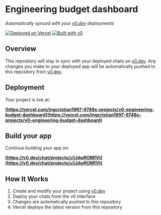 # Engineering budget dashboard

*Automatically synced with your [v0.dev](https://v0.dev) deployments*

[![Deployed on Vercel](https://img.shields.io/badge/Deployed%20on-Vercel-black?style=for-the-badge&logo=vercel)](https://vercel.com/ingcristian1997-9748s-projects/v0-engineering-budget-dashboard)
[![Built with v0](https://img.shields.io/badge/Built%20with-v0.dev-black?style=for-the-badge)](https://v0.dev/chat/projects/u1JdwROMfVt)

## Overview

This repository will stay in sync with your deployed chats on [v0.dev](https://v0.dev).
Any changes you make to your deployed app will be automatically pushed to this repository from [v0.dev](https://v0.dev).

## Deployment

Your project is live at:

**[https://vercel.com/ingcristian1997-9748s-projects/v0-engineering-budget-dashboard](https://vercel.com/ingcristian1997-9748s-projects/v0-engineering-budget-dashboard)**

## Build your app

Continue building your app on:

**[https://v0.dev/chat/projects/u1JdwROMfVt](https://v0.dev/chat/projects/u1JdwROMfVt)**

## How It Works

1. Create and modify your project using [v0.dev](https://v0.dev)
2. Deploy your chats from the v0 interface
3. Changes are automatically pushed to this repository
4. Vercel deploys the latest version from this repository
